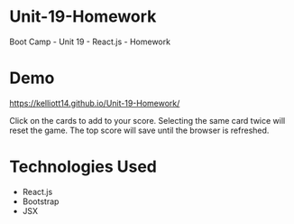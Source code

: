 # Unit-19-Homework
Boot Camp - Unit 19 - React.js - Homework

# Demo
https://kelliott14.github.io/Unit-19-Homework/

Click on the cards to add to your score. Selecting the same card twice will reset the game. The top score will save until the browser is refreshed.

# Technologies Used
- React.js
- Bootstrap
- JSX
